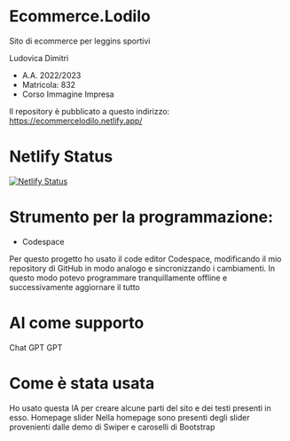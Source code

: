 # Ecommerce.Lodilo
Sito di ecommerce per leggins sportivi

Ludovica Dimitri

- A.A. 2022/2023
- Matricola: 832
- Corso Immagine Impresa

Il repository è pubblicato a questo indirizzo: https://ecommercelodilo.netlify.app/

# Netlify Status

[![Netlify Status](https://api.netlify.com/api/v1/badges/6b66b880-c822-486e-961f-09a6c3d91222/deploy-status)](https://app.netlify.com/sites/ecommercelodilo/deploys)

# Strumento per la programmazione:
- Codespace

Per questo progetto ho usato il code editor Codespace, modificando il mio repository di GitHub in modo analogo e sincronizzando i cambiamenti. In questo modo potevo programmare tranquillamente offline e successivamente aggiornare il tutto

# AI come supporto
Chat GPT
GPT

# Come è stata usata
Ho usato questa IA per creare alcune parti del sito e dei testi presenti in esso.
Homepage slider
Nella homepage sono presenti degli slider provenienti dalle demo di Swiper e caroselli di Bootstrap
